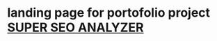 # landing page for portofolio project [SUPER SEO ANALYZER](https://github.com/ddedo2468/SSEO-Analyzer)
